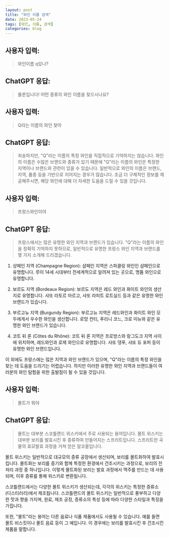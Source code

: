 ```yaml
---
layout: post
title: "와인 이름 검색"
date: 2023-05-24
tags: [와인, 이름, 검색]
categories: blog
---
```


## 사용자 입력:
> 와인이름 q있나?

## ChatGPT 응답:
> 물론입니다! 어떤 종류의 와인 이름을 찾으시나요?

## 사용자 입력:
> Q라는 이름의 와인 찾아

## ChatGPT 응답:
> 죄송하지만, "Q"라는 이름의 특정 와인을 직접적으로 기억하지는 않습니다. 와인의 이름은 수많은 브랜드와 종류가 있기 때문에 "Q"라는 이름의 와인은 특정한 지역이나 브랜드와 관련이 있을 수 있습니다. 일반적으로 와인의 이름은 브랜드, 지역, 품종 등을 기반으로 지어지는 경우가 많습니다. 조금 더 구체적인 정보를 제공해주시면, 해당 와인에 대해 더 자세한 도움을 드릴 수 있을 것입니다.

## 사용자 입력:
> 프랑스와인이야

## ChatGPT 응답:
> 프랑스에서는 많은 유명한 와인 지역과 브랜드가 있습니다. "Q"라는 이름의 와인을 정확히 기억하지 못하므로, 일반적으로 유명한 프랑스 와인 지역과 브랜드를 몇 가지 소개해 드리겠습니다. 

1. 샹페인 지역 (Champagne Region): 샴페인 지역은 스파클링 와인인 샴페인으로 유명합니다. 루이 14세 시대부터 전세계적으로 알려져 있는 곳으로, 명품 와인으로 유명합니다.

2. 보르도 지역 (Bordeaux Region): 보르도 지역은 레드 와인과 화이트 와인의 생산지로 유명합니다. 샤또 라토르 마르고, 샤또 라피트 로트실드 등과 같은 유명한 와인 브랜드가 있습니다.

3. 부르고뉴 지역 (Burgundy Region): 부르고뉴 지역은 레드와인과 화이트 와인 모두에게서 우수한 와인을 생산합니다. 로망 컨티, 푸리니 코느, 크로 미뉴와 같은 유명한 와인 브랜드가 있습니다.

4. 코트 뒤 론 (Côtes du Rhône): 코트 뒤 론 지역은 프로방스와 랑그도크 지역 사이에 위치하며, 레드와인과 로제 와인으로 유명합니다. 샤또 댕푸, 샤또 듀 포퍼 등이 유명한 와인 브랜드입니다.

이 외에도 프랑스에는 많은 지역과 와인 브랜드가 있으며, "Q"라는 이름의 특정 와인을 찾는 데 도움을 드리기는 어렵습니다. 하지만 이러한 유명한 와인 지역과 브랜드들이 여러분의 와인 탐험을 위한 출발점이 될 수 있을 것입니다.

## 사용자 입력:
> 몰트가 뭐야

## ChatGPT 응답:
> 몰트는 대부분 스코틀랜드 위스키에서 주로 사용되는 용어입니다. 몰트 위스키는 대부분 보리를 발효시킨 후 증류하여 만들어지는 스프리트입니다. 스프리트란 곡물의 효모발효 과정을 거쳐 얻은 알코올입니다. 

몰트 위스키는 일반적으로 대규모의 증류 공장에서 생산되며, 보리를 몰트화하여 발효시킵니다. 몰트화는 보리를 증기와 함께 특정한 환경에서 건조시키는 과정으로, 보리의 전처리 과정 중 하나입니다. 이렇게 몰트화된 보리는 발효 과정에서 맥주를 만드는 데 사용되며, 이후 증류를 통해 위스키로 변환됩니다.

스코틀랜드에서는 다양한 몰트 위스키가 생산되는데, 각각의 위스키는 특정한 증류소(디스티러리)에서 제조됩니다. 스코틀랜드의 몰트 위스키는 일반적으로 풍부하고 다양한 맛과 향을 가지며, 원료, 제조 공정, 증류소의 특성 등에 따라 다양한 스타일과 특징을 가집니다.

또한, "몰트"라는 용어는 다른 음료나 식품 제품에서도 사용될 수 있습니다. 예를 들면 몰트 비스킷이나 몰트 음료 등이 그 예입니다. 이 경우에는 보리를 발효시킨 후 건조시킨 제품을 말합니다.

